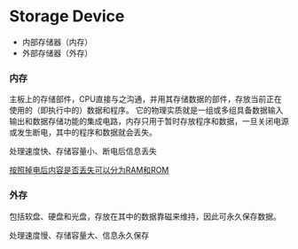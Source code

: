 # Storage Device

* 内部存储器（内存）
* 外部存储器（外存）

### 内存

主板上的存储部件，CPU直接与之沟通，并用其存储数据的部件，存放当前正在使用的（即执行中的）数据和程序。
它的物理实质就是一组或多组具备数据输入输出和数据存储功能的集成电路，内存只用于暂时存放程序和数据，一旦关闭电源或发生断电，其中的程序和数据就会丢失。

处理速度快、存储容量小、断电后信息丢失

[按照掉电后内容是否丢失可以分为RAM和ROM](flash.md)

### 外存

包括软盘、硬盘和光盘，存放在其中的数据靠磁来维持，因此可永久保存数据。

处理速度慢、存储容量大、信息永久保存



